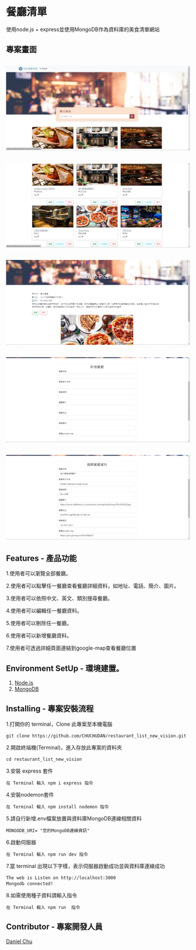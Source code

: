 餐廳清單
====
使用node.js + express並使用MongoDB作為資料庫的美食清單網站

專案畫面
---
![image](https://github.com/CHUCHUDAN/restaurant_list_new_vision/blob/main/public/img/index.png)
-------
![image](https://github.com/CHUCHUDAN/restaurant_list_new_vision/blob/main/public/img/index2.png)
-------
![image](https://github.com/CHUCHUDAN/restaurant_list_new_vision/blob/main/public/img/detail.png)
-------
![image](https://github.com/CHUCHUDAN/restaurant_list_new_vision/blob/main/public/img/new.png)
-------
![image](https://github.com/CHUCHUDAN/restaurant_list_new_vision/blob/main/public/img/edit.png)
-------
Features - 產品功能
-----
1.使用者可以瀏覽全部餐廳。

2.使用者可以點擊任一餐廳查看餐廳詳細資料，如地址、電話、簡介、圖片。

3.使用者可以依照中文、英文、類別搜尋餐廳。

4.使用者可以編輯任一餐廳資料。

5.使用者可以刪除任一餐廳。

6.使用者可以新增餐廳資料。

7.使用者可透過詳細頁面連結到google-map查看餐廳位置

Environment SetUp - 環境建置。
-----
1. [Node.js](https://nodejs.org/en/)
2. [MongoDB](https://www.mongodb.com/)

Installing - 專案安裝流程
----
1.打開你的 terminal，Clone 此專案至本機電腦

    git clone https://github.com/CHUCHUDAN/restaurant_list_new_vision.git
    
2.開啟終端機(Terminal)，進入存放此專案的資料夾

    cd restaurant_list_new_vision
    
3.安裝 express 套件

    在 Terminal 輸入 npm i express 指令
    
4.安裝nodemon套件
    
    在 Terminal 輸入 npm install nodemon 指令
    
5.請自行新增.env檔案放置與資料庫MongoDB連線相關資料

    MONGODB_URI= "您的MongoDB連線資訊"
    
6.啟動伺服器
  
    在 Terminal 輸入 npm run dev 指令
    
7.當 terminal 出現以下字樣，表示伺服器啟動成功並與資料庫連線成功

    The web is Listen on http://localhost:3000
    Mongodb connected!
    
8.如需使用種子資料請輸入指令

    在 Terminal 輸入 npm run  指令
    
Contributor - 專案開發人員
-----
[Daniel Chu](https://github.com/CHUCHUDAN)
